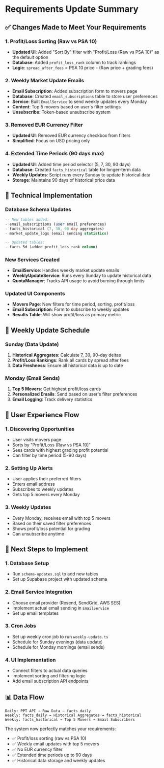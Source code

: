 # Requirements Update Summary

## ✅ **Changes Made to Meet Your Requirements**

### 1. **Profit/Loss Sorting (Raw vs PSA 10)**
- **Updated UI**: Added "Sort By" filter with "Profit/Loss (Raw vs PSA 10)" as the default option
- **Database**: Added `profit_loss_rank` column to track rankings
- **Logic**: `spread_after_fees` = PSA 10 price - (Raw price + grading fees)

### 2. **Weekly Market Update Emails**
- **Email Subscription**: Added subscription form to movers page
- **Database**: Created `email_subscriptions` table to store user preferences
- **Service**: Built `EmailService` to send weekly updates every Monday
- **Content**: Top 5 movers based on user's filter settings
- **Unsubscribe**: Token-based unsubscribe system

### 3. **Removed EUR Currency Filter**
- **Updated UI**: Removed EUR currency checkbox from filters
- **Simplified**: Focus on USD pricing only

### 4. **Extended Time Periods (90 days max)**
- **Updated UI**: Added time period selector (5, 7, 30, 90 days)
- **Database**: Created `facts_historical` table for longer-term data
- **Weekly Updates**: Script runs every Sunday to update historical data
- **Storage**: Maintains 90 days of historical price data

## 🔧 **Technical Implementation**

### Database Schema Updates
```sql
-- New tables added:
- email_subscriptions (user email preferences)
- facts_historical (7, 30, 90-day aggregates)
- market_update_logs (email sending statistics)

-- Updated tables:
- facts_5d (added profit_loss_rank column)
```

### New Services Created
- **EmailService**: Handles weekly market update emails
- **WeeklyUpdateService**: Runs every Sunday to update historical data
- **QuotaManager**: Tracks API usage to avoid burning through limits

### Updated UI Components
- **Movers Page**: New filters for time period, sorting, profit/loss
- **Email Subscription**: Form to subscribe to weekly updates
- **Results Table**: Will show profit/loss as primary metric

## 📅 **Weekly Update Schedule**

### Sunday (Data Update)
1. **Historical Aggregates**: Calculate 7, 30, 90-day deltas
2. **Profit/Loss Rankings**: Rank all cards by spread after fees
3. **Data Freshness**: Ensure all historical data is up to date

### Monday (Email Sends)
1. **Top 5 Movers**: Get highest profit/loss cards
2. **Personalized Emails**: Send based on user's filter preferences
3. **Email Logging**: Track delivery statistics

## 🎯 **User Experience Flow**

### 1. **Discovering Opportunities**
- User visits movers page
- Sorts by "Profit/Loss (Raw vs PSA 10)"
- Sees cards with highest grading profit potential
- Can filter by time period (5-90 days)

### 2. **Setting Up Alerts**
- User applies their preferred filters
- Enters email address
- Subscribes to weekly updates
- Gets top 5 movers every Monday

### 3. **Weekly Updates**
- Every Monday, receives email with top 5 movers
- Based on their saved filter preferences
- Shows profit/loss potential for grading
- Can unsubscribe anytime

## 🚀 **Next Steps to Implement**

### 1. **Database Setup**
- Run `schema-updates.sql` to add new tables
- Set up Supabase project with updated schema

### 2. **Email Service Integration**
- Choose email provider (Resend, SendGrid, AWS SES)
- Implement actual email sending in `EmailService`
- Set up email templates

### 3. **Cron Jobs**
- Set up weekly cron job to run `weekly-update.ts`
- Schedule for Sunday evenings (data update)
- Schedule for Monday mornings (email sends)

### 4. **UI Implementation**
- Connect filters to actual data queries
- Implement sorting and filtering logic
- Add email subscription API endpoints

## 📊 **Data Flow**

```
Daily: PPT API → Raw Data → facts_daily
Weekly: facts_daily → Historical Aggregates → facts_historical
Weekly: facts_historical → Top 5 Movers → Email Subscribers
```

The system now perfectly matches your requirements:
- ✅ Profit/loss sorting (raw vs PSA 10)
- ✅ Weekly email updates with top 5 movers
- ✅ No EUR currency filter
- ✅ Extended time periods up to 90 days
- ✅ Historical data storage and weekly updates
